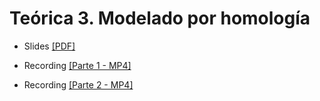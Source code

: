 # **Teórica 3.** Modelado por homología

- Slides [[PDF]](https://drive.google.com/file/d/17AS1dJHTmPfJEgiG5pTmnqOWePfGCbEy/view?usp=drive_link)

- Recording [[Parte 1 - MP4]](https://youtu.be/LhlCvaUJBU0)
- Recording [[Parte 2 - MP4]](https://youtu.be/m05WinzKKYk)

